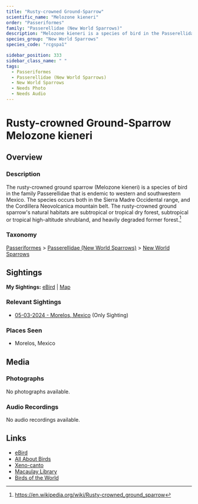 ```yaml
---
title: "Rusty-crowned Ground-Sparrow"
scientific_name: "Melozone kieneri"
order: "Passeriformes"
family: "Passerellidae (New World Sparrows)"
description: "Melozone kieneri is a species of bird in the Passerellidae (New World Sparrows) family. It has been observed 1 times."
species_group: "New World Sparrows"
species_code: "rcgspa1"

sidebar_position: 333
sidebar_class_name: " "
tags: 
  - Passeriformes
  - Passerellidae (New World Sparrows)
  - New World Sparrows
  - Needs Photo
  - Needs Audio
---
```


# Rusty-crowned Ground-Sparrow <span className='sci_name'>Melozone kieneri</span>

## Overview

### Description
The rusty-crowned ground sparrow (Melozone kieneri) is a species of bird in the family Passerellidae that is endemic to western and southwestern Mexico. The species occurs both in the Sierra Madre Occidental range, and the Cordillera Neovolcanica mountain belt.
The rusty-crowned ground sparrow's natural habitats are subtropical or tropical dry forest, subtropical or tropical high-altitude shrubland, and heavily degraded former forest.[^1]

[^1]: https://en.wikipedia.org/wiki/Rusty-crowned_ground_sparrow

### Taxonomy
[Passeriformes](/tags/passeriformes) > [Passerellidae (New World Sparrows)](/tags/passerellidae-new-world-sparrows) > [New World Sparrows](/tags/new-world-sparrows)


## Sightings

**My Sightings:** [eBird](https://ebird.org/lifelist?r=world&time=life&spp=rcgspa1) | [Map](/map?species_code=rcgspa1)

### Relevant Sightings

* [05-03-2024 - Morelos, Mexico](https://ebird.org/checklist/S171768235) (Only Sighting)

### Places Seen

* Morelos, Mexico



## Media
### Photographs
No photographs available.

### Audio Recordings
No audio recordings available.

## Links
* [eBird](https://ebird.org/species/rcgspa1) 
* [All About Birds](https://www.allaboutbirds.org/guide/rcgspa1) 
* [Xeno-canto](https://www.xeno-canto.org/species/melozone-kieneri) 
* [Macaulay Library](https://search.macaulaylibrary.org/catalog?taxonCode=rcgspa1&sort=rating_rank_desc)
* [Birds of the World](https://birdsoftheworld.org/bow/species/rcgspa1)
